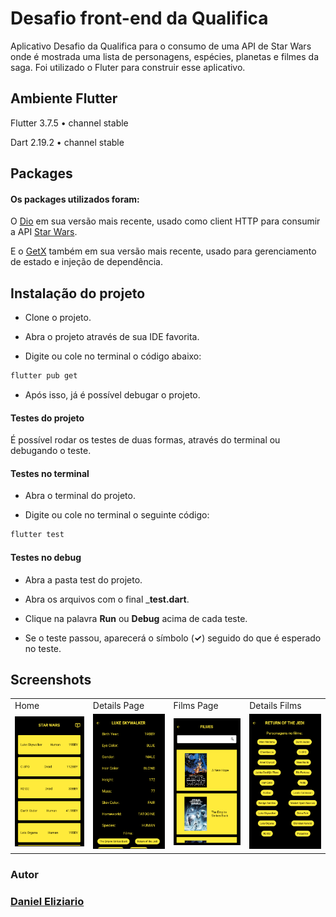 # Desafio front-end da Qualifica

Aplicativo Desafio da Qualifica para o consumo de uma API de Star Wars onde é mostrada uma lista de personagens, espécies, planetas e filmes da saga. Foi utilizado o Fluter para construir esse aplicativo.


## Ambiente Flutter

Flutter 3.7.5 • channel stable

Dart 2.19.2 • channel stable


## Packages

#### Os packages utilizados foram:
O [Dio](https://pub.dev/packages/dio) em sua versão mais recente, usado como client HTTP para consumir a API [Star Wars](https://swapi.dev/api).

E o [GetX](https://pub.dev/packages/get) também em sua versão mais recente, usado para gerenciamento de estado e injeção de dependência.


## Instalação do projeto

* Clone o projeto.

* Abra o projeto através de sua IDE favorita.

* Digite ou cole no terminal o código abaixo:

```bash
flutter pub get
```
* Após isso, já é possível debugar o projeto.

#### Testes do projeto

É possível rodar os testes de duas formas, através do terminal ou debugando o teste.

#### Testes no terminal

* Abra o terminal do projeto.

* Digite ou cole no terminal o seguinte código:

```bash
flutter test
```

#### Testes no debug

* Abra a pasta test do projeto.

* Abra os arquivos com o final ___test.dart__.

* Clique na palavra __Run__ ou __Debug__ acima de cada teste.

* Se o teste passou, aparecerá o símbolo (__✓__) seguido do que é esperado no teste.


## Screenshots

<table>
  <tr>
     <td>Home</td>
     <td>Details Page</td>
     <td>Films Page</td>
     <td>Details Films</td>
  </tr>
  <tr>
    <td><img src="https://github.com/eliziariodm/qualifica-challenge/blob/desafio-daniel-eliziario/qualifica_challenge/assets/screenshots/home.png" width=270 ></td>
    <td><img src="https://github.com/eliziariodm/qualifica-challenge/blob/desafio-daniel-eliziario/qualifica_challenge/assets/screenshots/details.png" width=270 ></td>
    <td><img src="https://github.com/eliziariodm/qualifica-challenge/blob/desafio-daniel-eliziario/qualifica_challenge/assets/screenshots/films_catalog.png" width=270 ></td>
    <td><img src="https://github.com/eliziariodm/qualifica-challenge/blob/desafio-daniel-eliziario/qualifica_challenge/assets/screenshots/details_films.png" width=270 ></td>
  </tr>
 </table>


### Autor

### [Daniel Eliziario](https://www.linkedin.com/in/daniel-eliziario/)